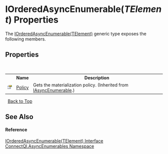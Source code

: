 # IOrderedAsyncEnumerable(*TElement*) Properties
 

The <a href="T_ConnectQl_AsyncEnumerables_IOrderedAsyncEnumerable_1">IOrderedAsyncEnumerable(TElement)</a> generic type exposes the following members.


## Properties
&nbsp;<table><tr><th></th><th>Name</th><th>Description</th></tr><tr><td>![Public property](media/pubproperty.gif "Public property")</td><td><a href="P_ConnectQl_AsyncEnumerables_IAsyncEnumerable_Policy">Policy</a></td><td>
Gets the materialization policy.
 (Inherited from <a href="T_ConnectQl_AsyncEnumerables_IAsyncEnumerable">IAsyncEnumerable</a>.)</td></tr></table>&nbsp;
<a href="#iorderedasyncenumerable(*telement*)-properties">Back to Top</a>

## See Also


#### Reference
<a href="T_ConnectQl_AsyncEnumerables_IOrderedAsyncEnumerable_1">IOrderedAsyncEnumerable(TElement) Interface</a><br /><a href="N_ConnectQl_AsyncEnumerables">ConnectQl.AsyncEnumerables Namespace</a><br />